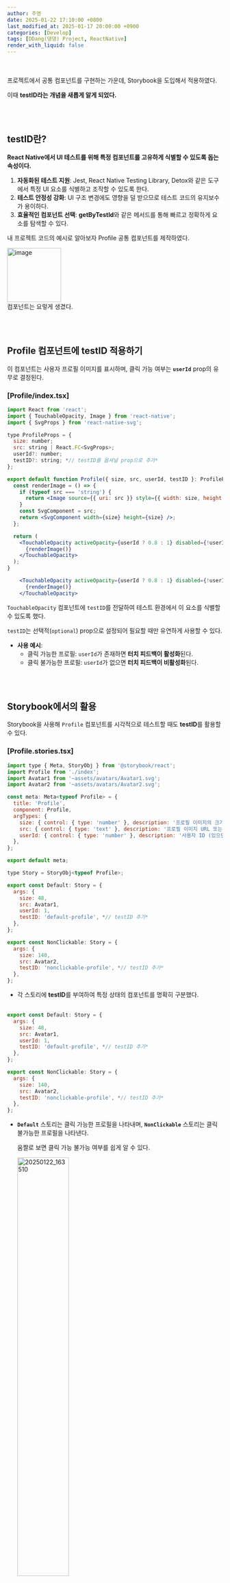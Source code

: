 ```yaml
---
author: 주영
date: 2025-01-22 17:10:00 +0800
last_modified_at: 2025-01-17 20:00:00 +0900
categories: [Develop]
tags: [DDang(댕댕) Project, ReactNative]
render_with_liquid: false
---
```


<br><br>
프로젝트에서 공통 컴포넌트를 구현하는 가운데, Storybook을 도입해서 적용하였다. 

이때 **testID라는 개념을 새롭게 알게 되었다.**

<br><br>

## **testID란?**

**React Native에서 UI 테스트를 위해 특정 컴포넌트를 고유하게 식별할 수 있도록 돕는 속성이다.**

1. **자동화된 테스트 지원**: Jest, React Native Testing Library, Detox와 같은 도구에서 특정 UI 요소를 식별하고 조작할 수 있도록 한다.
2. **테스트 안정성 강화**: UI 구조 변경에도 영향을 덜 받으므로 테스트 코드의 유지보수가 용이하다.
3. **효율적인 컴포넌트 선택**: **getByTestId**와 같은 메서드를 통해 빠르고 정확하게 요소를 탐색할 수 있다.

내 프로젝트 코드의 예시로 알아보자 Profile 공통 컴포넌트를 제작하였다.


<img width="126" alt="image" src="https://github.com/user-attachments/assets/44610850-ef10-4716-b752-70bccdc5e26a" />
 <br>컴포넌트는 요렇게 생겼다.


<br><br>

## **Profile 컴포넌트에 testID 적용하기**

이 컴포넌트는 사용자 프로필 이미지를 표시하며, 클릭 가능 여부는 **`userId`** prop의 유무로 결정된다.


### [Profile/index.tsx]

```jsx
import React from 'react';
import { TouchableOpacity, Image } from 'react-native';
import { SvgProps } from 'react-native-svg';

type ProfileProps = {
  size: number;
  src: string | React.FC<SvgProps>;
  userId?: number;
  testID?: string; *// testID를 옵셔널 prop으로 추가*
};

export default function Profile({ size, src, userId, testID }: ProfileProps) {
  const renderImage = () => {
    if (typeof src === 'string') {
      return <Image source={{ uri: src }} style={{ width: size, height: size }} />;
    }
    const SvgComponent = src;
    return <SvgComponent width={size} height={size} />;
  };

  return (
    <TouchableOpacity activeOpacity={userId ? 0.8 : 1} disabled={!userId} testID={testID}>
      {renderImage()}
    </TouchableOpacity>
  );
}
```

```jsx
    <TouchableOpacity activeOpacity={userId ? 0.8 : 1} disabled={!userId} testID={testID}>
      {renderImage()}
    </TouchableOpacity>
```

`TouchableOpacity` 컴포넌트에 `testID`를 전달하여 테스트 환경에서 이 요소를 식별할 수 있도록 했다.

`testID`는 선택적(`optional`) prop으로 설정되어 필요할 때만 유연하게 사용할 수 있다.

- **사용 예시**:
    - 클릭 가능한 프로필: `userId`가 존재하면 **터치 피드백이 활성화**된다.
    - 클릭 불가능한 프로필: `userId`가 없으면 **터치 피드백이 비활성화**된다.

<br><br>

## **Storybook에서의 활용**

Storybook을 사용해 `Profile` 컴포넌트를 시각적으로 테스트할 때도 **testID**를 활용할 수 있다. 

### **[Profile.stories.tsx]**

```jsx
import type { Meta, StoryObj } from '@storybook/react';
import Profile from './index';
import Avatar1 from '~assets/avatars/Avatar1.svg';
import Avatar2 from '~assets/avatars/Avatar2.svg';

const meta: Meta<typeof Profile> = {
  title: 'Profile',
  component: Profile,
  argTypes: {
    size: { control: { type: 'number' }, description: '프로필 이미지의 크기' },
    src: { control: { type: 'text' }, description: '프로필 이미지 URL 또는 SVG 컴포넌트' },
    userId: { control: { type: 'number' }, description: '사용자 ID (있으면 클릭 가능)' },
  },
};

export default meta;

type Story = StoryObj<typeof Profile>;

export const Default: Story = {
  args: {
    size: 48,
    src: Avatar1,
    userId: 1,
    testID: 'default-profile', *// testID 추가*
  },
};

export const NonClickable: Story = {
  args: {
    size: 140,
    src: Avatar2,
    testID: 'nonclickable-profile', *// testID 추가*
  },
};
```

- 각 스토리에 **testID**를 부여하여 특정 상태의 컴포넌트를 명확히 구분했다.
<br><br>

```jsx
export const Default: Story = {
  args: {
    size: 48,
    src: Avatar1,
    userId: 1,
    testID: 'default-profile', *// testID 추가*
  },
};

export const NonClickable: Story = {
  args: {
    size: 140,
    src: Avatar2,
    testID: 'nonclickable-profile', *// testID 추가*
  },
};
```

- **`Default`** 스토리는 클릭 가능한 프로필을 나타내며, **`NonClickable`** 스토리는 클릭 불가능한 프로필을 나타낸다.

  움짤로 보면 클릭 가능 불가능 여부를 쉽게 알 수 있다.

  <img src="https://github.com/user-attachments/assets/63d35dd3-02ac-4dcc-9bf9-3819ae423c01" width="50%" alt="20250122_163510">


<br><br>
## **테스트 코드에서 testID 활용**

```jsx
import { render, fireEvent } from '@testing-library/react-native';
import Profile from './index';
import Avatar1 from '~assets/avatars/Avatar1.svg';

describe('Profile Component', () => {
  it('renders and responds to touch when userId is provided', () => {
    const { getByTestId } = render(
      <Profile size={64} src={Avatar1} userId={1} testID="profile-touchable" />
    );

    const profileTouchable = getByTestId('profile-touchable');
    expect(profileTouchable).toBeTruthy();

    fireEvent.press(profileTouchable);
    *// 추가적인 동작 확인 로직 작성 가능*
  });
});
```

테스트 환경에서는 다음과 같이 **testID** 를 사용해 요소를 선택하고 상호작용할 수 있다. 



<br><br><br>

## **testID는 꼭 'testID'라는 이름을 사용해야 할까?**
<br>

그리고 testID 라는 단어는 고유명사가 아니다. UI를 테스트 하기 위한 하나의 개념으로 이해할 수 있다. 

때문에 기본적으로 'testID'라는 이름을 사용하지만, 다른 도구나 프레임워크에서는 이를 대체하는 속성을 정의할 수 있다!
<br>

그 예시로 **React Testing Library**에서는 `data-testid`라는 속성을 주로 사용한다 


참고 : https://www.educative.io/answers/what-is-the-data-testid-attribute-in-testing 

<br>

그치만 React Native 환경에서는 testID가 기본적으로 지원어서 일관성 유지 부분에서는 그대로 쓰는데 좋다.

